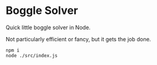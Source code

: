 # Boggle Solver

Quick little boggle solver in Node.

Not particularly efficient or fancy, but it gets the job done.

```shell
npm i
node ./src/index.js
```